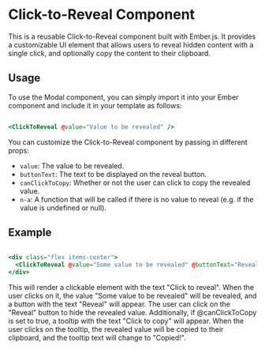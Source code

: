 # Click-to-Reveal Component

This is a reusable Click-to-Reveal component built with Ember.js. It provides a customizable UI element that allows users to reveal hidden content with a single click, and optionally copy the content to their clipboard.

## Usage

To use the Modal component, you can simply import it into your Ember component and include it in your template as follows:

```hbs

<ClickToReveal @value="Value to be revealed" />

```

You can customize the Click-to-Reveal component by passing in different props:


- `value`: The value to be revealed.
- `buttonText`: The text to be displayed on the reveal button. 
- `canClickToCopy`: Whether or not the user can click to copy the revealed value.
- `n-a`: A function that will be called if there is no value to reveal (e.g. if the value is undefined or null).

## Example

```hbs

<div class="flex items-center">
  <ClickToReveal @value="Some value to be revealed" @buttonText="Reveal" @canClickToCopy={{true}} />
</div>

```

This will render a clickable element with the text "Click to reveal". When the user clicks on it, the value "Some value to be revealed" will be revealed, and a button with the text "Reveal" will appear. The user can click on the "Reveal" button to hide the revealed value. Additionally, if @canClickToCopy is set to true, a tooltip with the text "Click to copy" will appear. When the user clicks on the tooltip, the revealed value will be copied to their clipboard, and the tooltip text will change to "Copied!".




